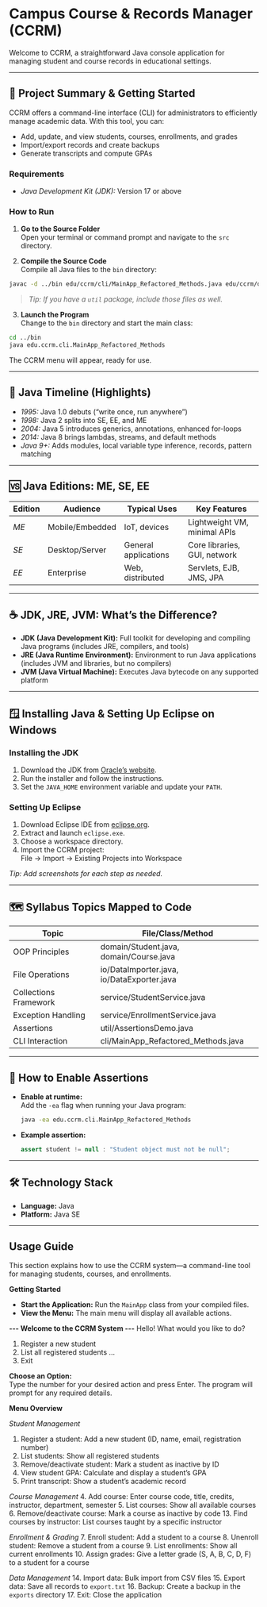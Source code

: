 # Campus Course & Records Manager (CCRM)

Welcome to CCRM, a straightforward Java console application for managing student and course records in educational settings.

---

## 📝 Project Summary & Getting Started

CCRM offers a command-line interface (CLI) for administrators to efficiently manage academic data. With this tool, you can:

- Add, update, and view students, courses, enrollments, and grades
- Import/export records and create backups
- Generate transcripts and compute GPAs

### Requirements

- *Java Development Kit (JDK):* Version 17 or above

### How to Run

1. **Go to the Source Folder**  
  Open your terminal or command prompt and navigate to the `src` directory.

2. **Compile the Source Code**  
  Compile all Java files to the `bin` directory:

  ```bash
  javac -d ../bin edu/ccrm/cli/MainApp_Refactored_Methods.java edu/ccrm/domain/*.java edu/ccrm/io/*.java edu/ccrm/service/*.java
  ```
  > *Tip: If you have a `util` package, include those files as well.*

3. **Launch the Program**  
  Change to the `bin` directory and start the main class:

  ```bash
  cd ../bin
  java edu.ccrm.cli.MainApp_Refactored_Methods
  ```

  The CCRM menu will appear, ready for use.

---

## 🔄 Java Timeline (Highlights)

- *1995:* Java 1.0 debuts (“write once, run anywhere”)
- *1998:* Java 2 splits into SE, EE, and ME
- *2004:* Java 5 introduces generics, annotations, enhanced for-loops
- *2014:* Java 8 brings lambdas, streams, and default methods
- *Java 9+:* Adds modules, local variable type inference, records, pattern matching

---

## 🆚 Java Editions: ME, SE, EE

| Edition | Audience         | Typical Uses         | Key Features                  |
|---------|------------------|---------------------|-------------------------------|
| *ME*    | Mobile/Embedded  | IoT, devices        | Lightweight VM, minimal APIs  |
| *SE*    | Desktop/Server   | General applications| Core libraries, GUI, network  |
| *EE*    | Enterprise       | Web, distributed    | Servlets, EJB, JMS, JPA       |

---

## ☕ JDK, JRE, JVM: What’s the Difference?

- **JDK (Java Development Kit):** Full toolkit for developing and compiling Java programs (includes JRE, compilers, and tools)
- **JRE (Java Runtime Environment):** Environment to run Java applications (includes JVM and libraries, but no compilers)
- **JVM (Java Virtual Machine):** Executes Java bytecode on any supported platform

---

## 🪟 Installing Java & Setting Up Eclipse on Windows

### Installing the JDK

1. Download the JDK from [Oracle’s website](https://www.oracle.com/java/technologies/downloads/).
2. Run the installer and follow the instructions.
3. Set the `JAVA_HOME` environment variable and update your `PATH`.

### Setting Up Eclipse

1. Download Eclipse IDE from [eclipse.org](https://www.eclipse.org/downloads/).
2. Extract and launch `eclipse.exe`.
3. Choose a workspace directory.
4. Import the CCRM project:  
  File → Import → Existing Projects into Workspace

*Tip: Add screenshots for each step as needed.*

---

## 🗺 Syllabus Topics Mapped to Code

| Topic                  | File/Class/Method                        |
|------------------------|------------------------------------------|
| OOP Principles         | domain/Student.java, domain/Course.java  |
| File Operations        | io/DataImporter.java, io/DataExporter.java|
| Collections Framework  | service/StudentService.java              |
| Exception Handling     | service/EnrollmentService.java           |
| Assertions             | util/AssertionsDemo.java                 |
| CLI Interaction        | cli/MainApp_Refactored_Methods.java      |

---

## 📝 How to Enable Assertions

- **Enable at runtime:**  
  Add the `-ea` flag when running your Java program:

  ```bash
  java -ea edu.ccrm.cli.MainApp_Refactored_Methods
  ```

- **Example assertion:**
  ```java
  assert student != null : "Student object must not be null";
  ```

---

## 🛠 Technology Stack

- **Language:** Java  
- **Platform:** Java SE

---

## Usage Guide

This section explains how to use the CCRM system—a command-line tool for managing students, courses, and enrollments.

**Getting Started**
- **Start the Application:** Run the `MainApp` class from your compiled files.
- **View the Menu:** The main menu will display all available actions.

**--- Welcome to the CCRM System ---**
Hello! What would you like to do?
1. Register a new student
2. List all registered students
...
17. Exit

**Choose an Option:**  
Type the number for your desired action and press Enter. The program will prompt for any required details.

**Menu Overview**

*Student Management*
1. Register a student: Add a new student (ID, name, email, registration number)
2. List students: Show all registered students
3. Remove/deactivate student: Mark a student as inactive by ID
11. View student GPA: Calculate and display a student’s GPA
12. Print transcript: Show a student’s academic record

*Course Management*
4. Add course: Enter course code, title, credits, instructor, department, semester
5. List courses: Show all available courses
6. Remove/deactivate course: Mark a course as inactive by code
13. Find courses by instructor: List courses taught by a specific instructor

*Enrollment & Grading*
7. Enroll student: Add a student to a course
8. Unenroll student: Remove a student from a course
9. List enrollments: Show all current enrollments
10. Assign grades: Give a letter grade (S, A, B, C, D, F) to a student for a course

*Data Management*
14. Import data: Bulk import from CSV files
15. Export data: Save all records to `export.txt`
16. Backup: Create a backup in the `exports` directory
17. Exit: Close the application
